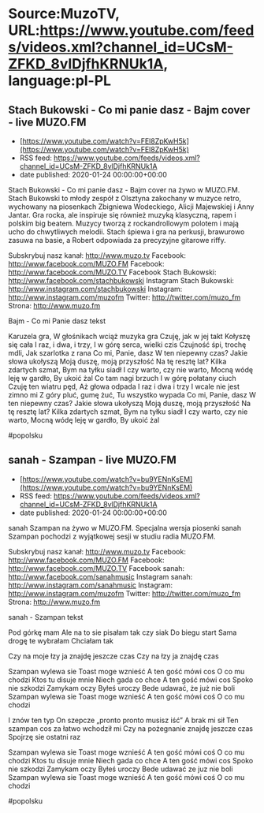# Source:MuzoTV, URL:https://www.youtube.com/feeds/videos.xml?channel_id=UCsM-ZFKD_8vlDjfhKRNUk1A, language:pl-PL

## Stach Bukowski - Co mi panie dasz - Bajm cover - live MUZO.FM
 - [https://www.youtube.com/watch?v=FEl8ZpKwH5k](https://www.youtube.com/watch?v=FEl8ZpKwH5k)
 - RSS feed: https://www.youtube.com/feeds/videos.xml?channel_id=UCsM-ZFKD_8vlDjfhKRNUk1A
 - date published: 2020-01-24 00:00:00+00:00

Stach Bukowski - Co mi panie dasz - Bajm cover na żywo w MUZO.FM. Stach Bukowski to młody zespół z Olsztyna zakochany w muzyce retro, wychowany na piosenkach Zbigniewa Wodeckiego, Alicji Majewskiej i Anny Jantar. Gra rocka, ale inspiruje się również muzyką klasyczną, rapem i polskim big beatem. Muzycy tworzą z rockandrollowym polotem i mają ucho do chwytliwych melodii. Stach śpiewa i gra na perkusji, brawurowo zasuwa na basie, a Robert odpowiada za precyzyjne gitarowe riffy. 


Subskrybuj nasz kanał: http://www.muzo.tv
Facebook: http://www.facebook.com/MUZO.FM
Facebook: http://www.facebook.com/MUZO.TV
Facebook Stach Bukowski: http://www.facebook.com/stachbukowski
Instagram Stach Bukowski: http://www.instagram.com/stachbukowski
Instagram: http://www.instagram.com/muzofm
Twitter: http://twitter.com/muzo_fm
Strona: http://www.muzo.fm


Bajm - Co mi Panie dasz tekst

Karuzela gra,
W głośnikach wciąż muzyka gra
Czuję, jak w jej takt
Kołyszę się cała
I raz, i dwa, i trzy,
I w górę serca, wielki czis
Czujność śpi, trochę mdli,
Jak szarlotka z rana
Co mi, Panie, dasz
W ten niepewny czas?
Jakie słowa ukołyszą
Moją duszę, moją przyszłość
Na tę resztę lat?
Kilka zdartych szmat,
Bym na tyłku siadł
I czy warto, czy nie warto,
Mocną wódę leję w gardło,
By ukoić żal
Co tam nagi brzuch
I w górę połatany ciuch
Czuję ten wiatru pęd,
Aż głowa odpada
I raz i dwa i trzy
I wcale nie jest zimno mi
Z góry pluć, gumę żuć,
Tu wszystko wypada
Co mi, Panie, dasz
W ten niepewny czas?
Jakie słowa ukołyszą
Moją duszę, moją przyszłość
Na tę resztę lat?
Kilka zdartych szmat,
Bym na tyłku siadł
I czy warto, czy nie warto,
Mocną wódę leję w gardło,
By ukoić żal 

#popolsku

## sanah - Szampan - live MUZO.FM
 - [https://www.youtube.com/watch?v=bu9YENnKsEM](https://www.youtube.com/watch?v=bu9YENnKsEM)
 - RSS feed: https://www.youtube.com/feeds/videos.xml?channel_id=UCsM-ZFKD_8vlDjfhKRNUk1A
 - date published: 2020-01-24 00:00:00+00:00

sanah Szampan na żywo w MUZO.FM. Specjalna wersja piosenki sanah Szampan pochodzi z wyjątkowej sesji w studiu radia MUZO.FM. 

Subskrybuj nasz kanał: http://www.muzo.tv
Facebook: http://www.facebook.com/MUZO.FM
Facebook: http://www.facebook.com/MUZO.TV
Facebook sanah: http://www.facebook.com/sanahmusic
Instagram sanah: http://www.instagram.com/sanahmusic
Instagram: http://www.instagram.com/muzofm
Twitter: http://twitter.com/muzo_fm
Strona: http://www.muzo.fm


sanah - Szampan tekst 

Pod górkę mam
Ale na to sie pisałam tak czy siak
Do biegu start 
Sama drogę te wybrałam 
Chciałam tak
 
Czy na moje łzy ja znajdę jeszcze czas 
Czy na łzy ja znajdę czas 
 
Szampan wylewa sie
Toast moge wznieść 
A ten gość mówi cos 
O co mu chodzi 
Ktos tu disuje mnie 
Niech gada co chce 
A ten gość mówi cos
Spoko nie szkodzi 
Zamykam oczy 
Byłeś uroczy 
Bede udawać, że już nie boli 
Szampan wylewa sie
Toast moge wznieść 
A ten gość mówi coś 
O co mu chodzi 
 
I znów ten typ
On szepcze „pronto pronto musisz iść”
A brak mi sił 
Ten szampan cos za łatwo wchodził mi 
Czy na pożegnanie znajdę jeszcze czas 
Spojrzę sie ostatni raz 
 
Szampan wylewa sie
Toast moge wznieść 
A ten gość mówi coś 
O co mu chodzi 
Ktos tu disuje mnie 
Niech gada co chce 
A ten gość mówi cos
Spoko nie szkodzi 
Zamykam oczy 
Byłeś uroczy 
Bede udawać ze juz nie boli 
Szampan wylewa sie
Toast moge wznieść 
A ten gość mówi coś 
O co mu chodzi 

#popolsku

